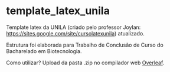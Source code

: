 # template_latex_unila

Template latex da UNILA (criado pelo professor Joylan: https://sites.google.com/site/cursolatexunila) atualizado.

Estrutura foi elaborada para Trabalho de Conclusão de Curso do Bacharelado em Biotecnologia.


Como utilizar?
Upload da pasta .zip no compilador web [Overleaf](https://www.overleaf.com/).
